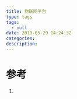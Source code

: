 ```yaml
---
title: 物联网平台
type: tags
tags:
  - null
date: 2019-05-29 14:24:32
categories:
description:
---
```


# 参考 #
1. 
